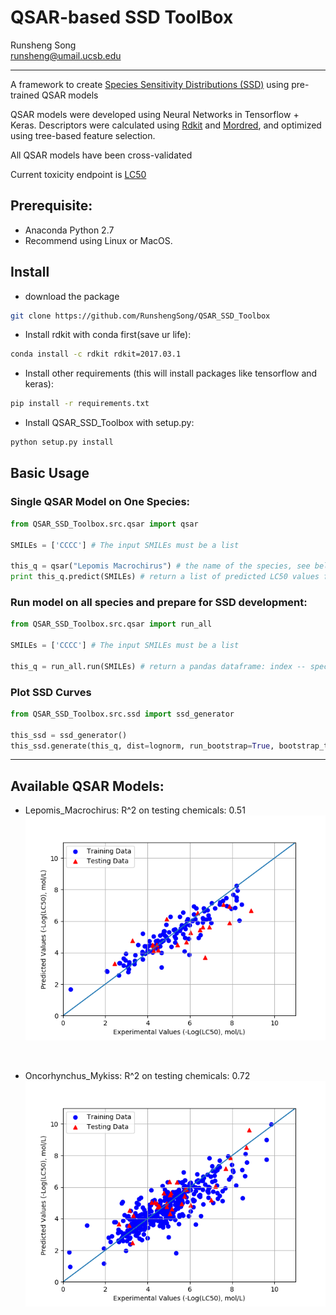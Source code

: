 # QSAR-based SSD ToolBox

Runsheng Song </br>
runsheng@umail.ucsb.edu

---
A framework to create [Species Sensitivity Distributions (SSD)](https://www3.epa.gov/caddis/da_advanced_2.html) using pre-trained QSAR models

QSAR models were developed using Neural Networks in Tensorflow + Keras. 
Descriptors were calculated using [Rdkit](https://github.com/rdkit/rdkit) and [Mordred](https://github.com/mordred-descriptor/mordred), and optimized using tree-based feature selection.

All QSAR models have been cross-validated

Current toxicity endpoint is [LC50](http://www.businessdictionary.com/definition/lethal-concentration-50-LC50.html)

## Prerequisite:
* Anaconda Python 2.7
* Recommend using Linux or MacOS. 

## Install 

* download the package
```bash
git clone https://github.com/RunshengSong/QSAR_SSD_Toolbox
```
* Install rdkit with conda first(save ur life):
```bash
conda install -c rdkit rdkit=2017.03.1
```

* Install other requirements (this will install packages like tensorflow and keras):
```bash
pip install -r requirements.txt
```
* Install QSAR_SSD_Toolbox with setup.py:
```bash
python setup.py install
```

## Basic Usage
### Single QSAR Model on One Species:
```python
from QSAR_SSD_Toolbox.src.qsar import qsar

SMILEs = ['CCCC'] # The input SMILEs must be a list

this_q = qsar("Lepomis Macrochirus") # the name of the species, see below for avaliable species
print this_q.predict(SMILEs) # return a list of predicted LC50 values for the given species
```

### Run model on all species and prepare for SSD development:
```python
from QSAR_SSD_Toolbox.src.qsar import run_all

SMILEs = ['CCCC'] # The input SMILEs must be a list

this_q = run_all.run(SMILEs) # return a pandas dataframe: index -- species name | 'val' -- LC50 values for the input chemicals on corrosponding species. 
```

### Plot SSD Curves
```python
from QSAR_SSD_Toolbox.src.ssd import ssd_generator

this_ssd = ssd_generator()
this_ssd.generate(this_q, dist=lognorm, run_bootstrap=True, bootstrap_time=1000, display=True) # this will return a plot with bootstrap and baseline SSD curves. For more information about bootstrap in SSD refer to this blog: https://edild.github.io/ssd/
```

---
## Available QSAR Models:
* Lepomis_Macrochirus:
R^2 on testing chemicals: 0.51 </br>
![](QSAR_SSD_Toolbox/models/Lepomis&#32;Macrochirus/0714a_results.png?raw=true)
</br>

* Oncorhynchus_Mykiss:
R^2 on testing chemicals: 0.72 </br>
![](QSAR_SSD_Toolbox/models/Oncorhynchus&#32;Mykiss/0713a_results.png?raw=true)
</br>
